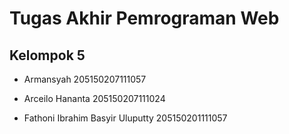 # Tugas Akhir Pemrograman Web 

## Kelompok 5

- Armansyah
205150207111057

- Arceilo Hananta
205150207111024

- Fathoni Ibrahim Basyir Uluputty 
205150201111057

